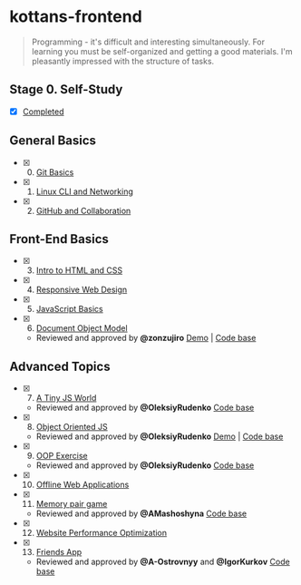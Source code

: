 # kottans-frontend

> Programming - it's difficult and interesting simultaneously. For learning you must be self-organized and getting a good materials. I'm pleasantly impressed with the structure of tasks.

## Stage 0. Self-Study

 - [x] [Completed](task_self_study/self_study.md)

## General Basics

 - [x] 0. [Git Basics](task_git_and_github/git_and_github.md)
 - [x] 1. [Linux CLI and Networking](task_linux_cli/linux_cli.md)
 - [x] 2. [GitHub and Collaboration](task_git_collaboration/git_collaboration.md)

## Front-End Basics

 - [x] 3. [Intro to HTML and CSS](task_html_css_intro/html_css.md) 
 - [x] 4. [Responsive Web Design](task_responsive_web_design/responsive.md)
 - [x] 5. [JavaScript Basics](task_js_basics/js_basics.md)
 - [x] 6. [Document Object Model](task_js_dom/js_dom.md)
    - Reviewed and approved by **@zonzujiro**
    [Demo](https://o-msh.github.io/kottans-frontend/practice/js-dom/) | [Code base](https://github.com/o-msh/kottans-frontend/tree/master/practice/js-dom)

## Advanced Topics

  - [x] 7. [A Tiny JS World](https://o-msh.github.io/a-tiny-JS-world/)
    - Reviewed and approved by **@OleksiyRudenko**
    [Code base](https://github.com/o-msh/a-tiny-JS-world)
  - [x] 8. [Object Oriented JS](task_js_oop/js-oop.md)
    - Reviewed and approved by **@OleksiyRudenko**
    [Demo](https://o-msh.github.io/kottans-frontend/practice/frogger-game/) | [Code base](https://github.com/o-msh/kottans-frontend/tree/master/practice/frogger-game)
  - [x] 9. [OOP Exercise](https://o-msh.github.io/a-tiny-JS-world/)
    - Reviewed and approved by **@OleksiyRudenko**
    [Code base](https://github.com/o-msh/a-tiny-JS-world/tree/gh-pages)
  - [x] 10. [Offline Web Applications](task_offline_web_app/offline_web.md)
  - [x] 11. [Memory pair game](https://o-msh.github.io/kottans-frontend/practice/memory-pair-game/)
    - Reviewed and approved by **@AMashoshyna**
    [Code base](https://github.com/o-msh/kottans-frontend/tree/master/practice/memory-pair-game)
  - [x] 12. [Website Performance Optimization](task_website_performance/website_performance.md)
  - [x] 13. [Friends App](http://o-msh.github.io/kottans-frontend/practice/friends-app/)
    - Reviewed and approved by **@A-Ostrovnyy** and **@IgorKurkov**
    [Code base](https://github.com/o-msh/kottans-frontend/tree/master/practice/friends-app)
